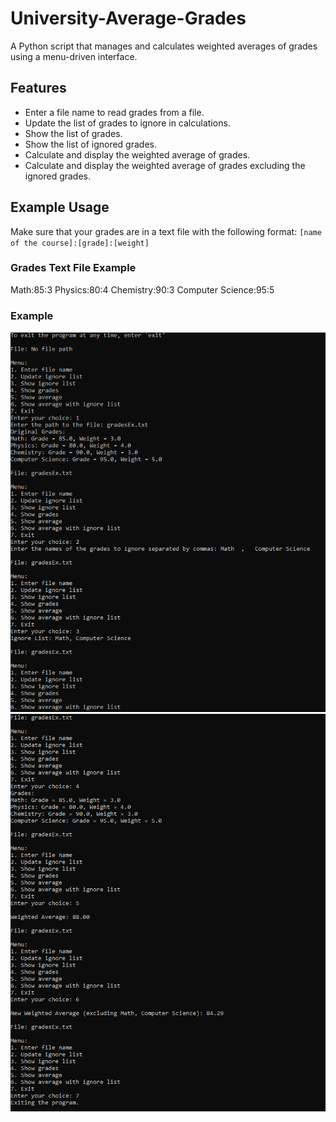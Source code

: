 # University-Average-Grades

A Python script that manages and calculates weighted averages of grades using a menu-driven interface.

## Features
- Enter a file name to read grades from a file.
- Update the list of grades to ignore in calculations.
- Show the list of grades.
- Show the list of ignored grades.
- Calculate and display the weighted average of grades.
- Calculate and display the weighted average of grades excluding the ignored grades.

## Example Usage

Make sure that your grades are in a text file with the following format: `[name of the course]:[grade]:[weight]`

### Grades Text File Example



Math:85:3
Physics:80:4
Chemistry:90:3
Computer Science:95:5

### Example

![Example Usage 1](exUsage1.png)
![Example Usage 2](exUsage2.png)

